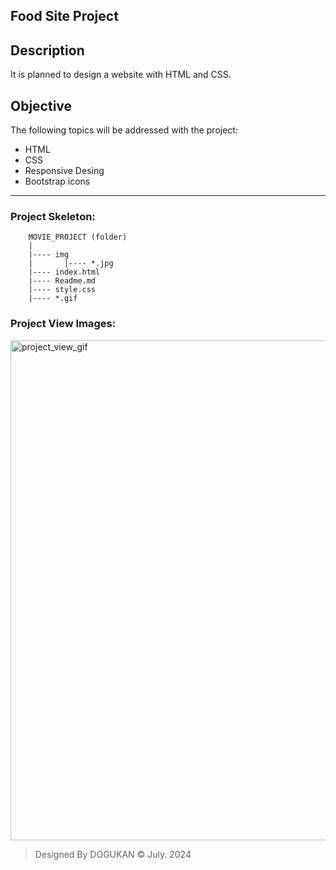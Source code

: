 ## Food Site Project

## Description
It is planned to design a website with HTML and CSS.

## Objective
The following topics will be addressed with the project:

* HTML
* CSS
* Responsive Desing
* Bootstrap icons

-----

### Project Skeleton:

```
    MOVIE_PROJECT (folder)
    |
    |---- img
    |       |---- *.jpg
    |---- index.html
    |---- Readme.md
    |---- style.css
    |---- *.gif
```

### Project View Images:

<img src="" alt="project_view_gif" style="width:800px">

> Designed By DOGUKAN © July. 2024